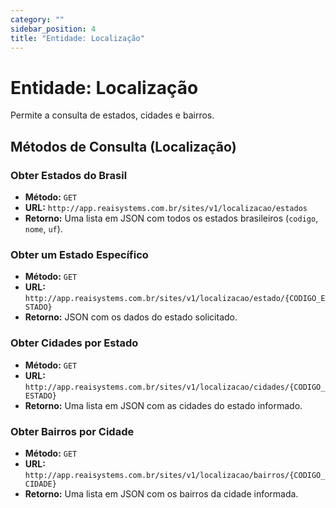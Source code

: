 ```yaml
---
category: ""
sidebar_position: 4
title: "Entidade: Localização"
---
```


# Entidade: Localização

Permite a consulta de estados, cidades e bairros.

## Métodos de Consulta (Localização)

### Obter Estados do Brasil

- **Método:** `GET`
- **URL:** `http://app.reaisystems.com.br/sites/v1/localizacao/estados`
- **Retorno:** Uma lista em JSON com todos os estados brasileiros (`codigo`, `nome`, `uf`).

### Obter um Estado Específico

- **Método:** `GET`
- **URL:** `http://app.reaisystems.com.br/sites/v1/localizacao/estado/{CODIGO_ESTADO}`
- **Retorno:** JSON com os dados do estado solicitado.

### Obter Cidades por Estado

- **Método:** `GET`
- **URL:** `http://app.reaisystems.com.br/sites/v1/localizacao/cidades/{CODIGO_ESTADO}`
- **Retorno:** Uma lista em JSON com as cidades do estado informado.

### Obter Bairros por Cidade

- **Método:** `GET`
- **URL:** `http://app.reaisystems.com.br/sites/v1/localizacao/bairros/{CODIGO_CIDADE}`
- **Retorno:** Uma lista em JSON com os bairros da cidade informada.
